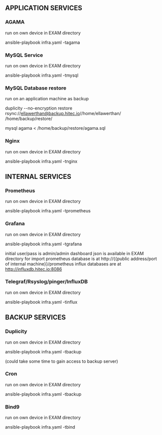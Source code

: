 ## APPLICATION SERVICES
### AGAMA
run on own device in EXAM directory

ansible-playbook infra.yaml -tagama

### MySQL Service
run on own device in EXAM directory

ansible-playbook infra.yaml -tmysql

### MySQL Database restore
run on an application machine as backup

duplicity --no-encryption restore rsync://ellawerthan@backup.hitec.io//home/ellawerthan/ /home/backup/restore/

mysql agama < /home/backup/restore/agama.sql

### Nginx
run on own device in EXAM directory

ansible-playbook infra.yaml -tnginx

## INTERNAL SERVICES
### Prometheus
run on own device in EXAM directory

ansible-playbook infra.yaml -tprometheus

### Grafana
run on own device in EXAM directory

ansible-playbook infra.yaml -tgrafana

initial user/pass is admin/admin
dashboard json is available in EXAM directory for import
prometheus database is at http://{{public address/port of internal machine}}/prometheus
influx databases are at http://influxdb.hitec.io:8086

### Telegraf/Rsyslog/pinger/InfluxDB
run on own device in EXAM directory

ansible-playbook infra.yaml -tinflux

## BACKUP SERVICES

### Duplicity
run on own device in EXAM directory

ansible-playbook infra.yaml -tbackup

(could take some time to gain access to backup server)

### Cron
run on own device in EXAM directory

ansible-playbook infra.yaml -tbackup

### Bind9
run on own device in EXAM directory

ansible-playbook infra.yaml -tbind
